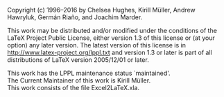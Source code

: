 Copyright (c) 1996–2016 by Chelsea Hughes, Kirill Müller, Andrew Hawryluk,
Germán Riaño, and Joachim Marder.

This work may be distributed and/or modified under the conditions of the LaTeX 
Project Public License, either version 1.3 of this license or (at your option) any 
later version.  The latest version of this license is in 
http://www.latex-project.org/lppl.txt
and version 1.3 or later is part of all distributions of LaTeX version 2005/12/01 
or later.

This work has the LPPL maintenance status `maintained'.  
The Current Maintainer of this work is Kirill Müller.  
This work consists of the file Excel2LaTeX.xla.
